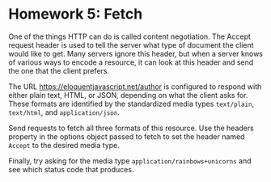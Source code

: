 # Homework 5: Fetch

One of the things HTTP can do is called content negotiation. The Accept
request header is used to tell the server what type of document the
client would like to get. Many servers ignore this header, but when a
server knows of various ways to encode a resource, it can look at this
header and send the one that the client prefers.

The URL https://eloquentjavascript.net/author is configured to respond
with either plain text, HTML, or JSON, depending on what the client asks
for. These formats are identified by the standardized media types
`text/plain`, `text/html`, and `application/json`.

Send requests to fetch all three formats of this resource. Use the
headers property in the options object passed to fetch to set the header
named `Accept` to the desired media type.

Finally, try asking for the media type `application/rainbows+unicorns`
and see which status code that produces.

